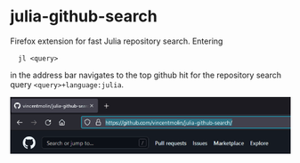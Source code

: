 # julia-github-search
Firefox extension for fast Julia repository search. Entering
```
  jl <query>
```
in the address bar navigates to the top github hit for the repository search query `<query>+language:julia`.

![demonstration](img/anim.gif)
